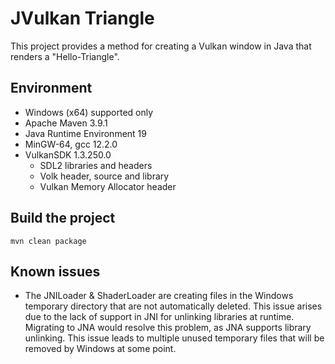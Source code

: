 # JVulkan Triangle

This project provides a method for creating a Vulkan window in Java that renders a "Hello-Triangle".

## Environment

* Windows (x64) supported only
* Apache Maven 3.9.1
* Java Runtime Environment 19
* MinGW-64, gcc 12.2.0
* VulkanSDK 1.3.250.0
  * SDL2 libraries and headers
  * Volk header, source and library
  * Vulkan Memory Allocator header

## Build the project

```shell
mvn clean package
```

## Known issues

* The JNILoader & ShaderLoader are creating files in the Windows temporary directory that are not automatically deleted. This issue arises due to the lack of support in JNI for unlinking libraries at runtime. Migrating to JNA would resolve this problem, as JNA supports library unlinking. This issue leads to multiple unused temporary files that will be removed by Windows at some point.
